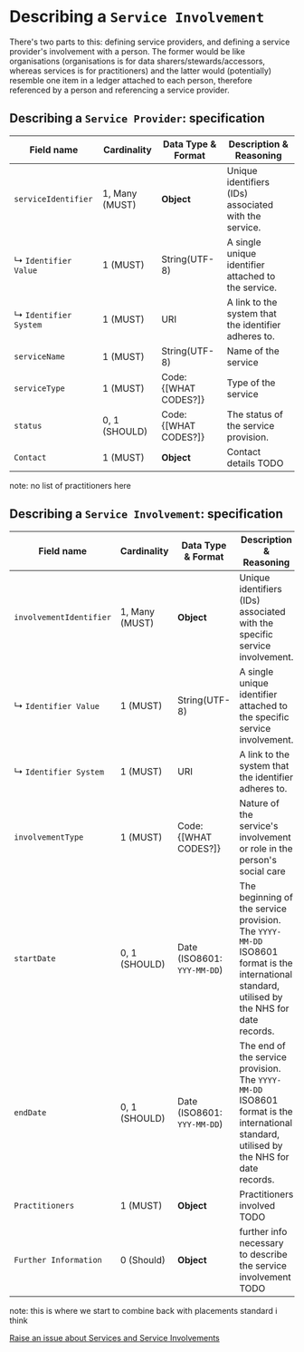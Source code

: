 # Describing a `Service Involvement`

There's two parts to this: defining service providers, and defining a service provider's involvement with a person. The former would be like organisations (organisations is for data sharers/stewards/accessors, whereas services is for practitioners) and the latter would (potentially) resemble one item in a ledger attached to each person, therefore referenced by a person and referencing a service provider.  

## Describing a `Service Provider`: specification

|Field name|Cardinality|Data Type & Format|Description & Reasoning|
|----------|-----------|------------------|-----------------------|
|`serviceIdentifier`|1, Many (MUST)|**Object**|Unique identifiers (IDs) associated with the service.|
|↳ `Identifier Value`|1 (MUST)|String(UTF-8)|A single unique identifier attached to the service.|
|↳ `Identifier System`|1 (MUST)|URI|A link to the system that the identifier adheres to.|
|`serviceName`|1 (MUST)|String(UTF-8)|Name of the service|
|`serviceType`|1 (MUST)|Code: {[WHAT CODES?]}|Type of the service|
|`status`|0, 1 (SHOULD)|Code: {[WHAT CODES?]}|The status of the service provision.|
|`Contact`|1 (MUST)|**Object**|Contact details TODO|

note: no list of practitioners here


## Describing a `Service Involvement`: specification

|Field name|Cardinality|Data Type & Format|Description & Reasoning|
|----------|-----------|------------------|-----------------------|
|`involvementIdentifier`|1, Many (MUST)|**Object**|Unique identifiers (IDs) associated with the specific service involvement.|
|↳ `Identifier Value`|1 (MUST)|String(UTF-8)|A single unique identifier attached to the specific service involvement.|
|↳ `Identifier System`|1 (MUST)|URI|A link to the system that the identifier adheres to.|
|`involvementType`|1 (MUST)|Code: {[WHAT CODES?]}|Nature of the service's involvement or role in the person's social care|
|`startDate`|0, 1 (SHOULD)|Date (ISO8601: `YYY-MM-DD`)|The beginning of the service provision. The `YYYY-MM-DD` ISO8601 format is the international standard, utilised by the NHS for date records.|
|`endDate`|0, 1 (SHOULD)|Date (ISO8601: `YYY-MM-DD`)|The end of the service provision. The `YYYY-MM-DD` ISO8601 format is the international standard, utilised by the NHS for date records.|
|`Practitioners`|1 (MUST)|**Object**|Practitioners involved TODO|
|`Further Information`|0 (Should)|**Object**|further info necessary to describe the service involvement TODO|

note: this is where we start to combine back with placements standard i think

<a href="https://github.com/SocialCareData/person-standard/issues/new?template=content_issue.yml&title=Services:" class="web-button" target="_blank">Raise an issue about Services and Service Involvements</a>